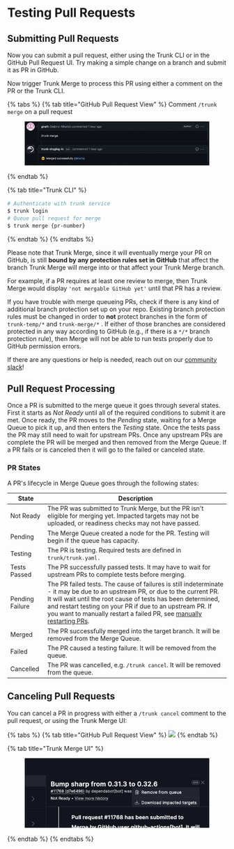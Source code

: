 # Testing Pull Requests

## Submitting Pull Requests

Now you can submit a pull request, either using the Trunk CLI or in the GitHub Pull Request UI. Try making a simple change on a branch and submit it as PR in GitHub.

Now trigger Trunk Merge to process this PR using either a comment on the PR or the Trunk CLI.

{% tabs %}
{% tab title="GitHub Pull Request View" %}
Comment `/trunk merge` on a pull request

<figure><img src="../.gitbook/assets/image (7) (1) (1).png" alt=""><figcaption></figcaption></figure>
{% endtab %}

{% tab title="Trunk CLI" %}
```bash
# Authenticate with trunk service
$ trunk login
# Queue pull request for merge
$ trunk merge {pr-number}
```
{% endtab %}
{% endtabs %}

Please note that Trunk Merge, since it will eventually merge your PR on GitHub, is still **bound by any protection rules set in GitHub** that affect the branch Trunk Merge will merge into or that affect your Trunk Merge branch.

For example, if a PR requires at least one review to merge, then Trunk Merge would display `'not mergable GitHub yet'` until that PR has a review.

If you have trouble with merge queueing PRs, check if there is any kind of additional branch protection set up on your repo. Existing branch protection rules must be changed in order to **not** protect branches in the form of `trunk-temp/*` and `trunk-merge/*` . If either of those branches are considered protected in any way according to GitHub (e.g., if there is a `*/*` branch protection rule), then Merge will not be able to run tests properly due to GitHub permission errors.

If there are any questions or help is needed, reach out on our [community slack](https://slack.trunk.io/)!

## Pull Request Processing

Once a PR is submitted to the merge queue it goes through several states. First it starts as _Not Ready_ until all of the required conditions to submit it are met. Once ready, the PR moves to the _Pending_ state, waiting for a Merge Queue to pick it up, and then enters the _Testing_ state. Once the tests pass the PR may still need to wait for upstream PRs. Once any upstream PRs are complete the PR will be merged and then removed from the Merge Queue. If a PR fails or is canceled then it will go to the failed or canceled state.

### PR States

A PR's lifecycle in Merge Queue goes through the following states:

| State           | Description                                                                                                                                                                                                                                                                                                                                                                    |
| --------------- | ------------------------------------------------------------------------------------------------------------------------------------------------------------------------------------------------------------------------------------------------------------------------------------------------------------------------------------------------------------------------------ |
| Not Ready       | The PR was submitted to Trunk Merge, but the PR isn't eligible for merging yet. Impacted targets may not be uploaded, or readiness checks may not have passed.                                                                                                                                                                                                                 |
| Pending         | The Merge Queue created a node for the PR. Testing will begin if the queue has capacity.                                                                                                                                                                                                                                                                                       |
| Testing         | The PR is testing. Required tests are defined in `trunk/trunk.yaml.`                                                                                                                                                                                                                                                                                                           |
| Tests Passed    | The PR successfully passed tests. It may have to wait for upstream PRs to complete tests before merging.                                                                                                                                                                                                                                                                       |
| Pending Failure | The PR failed tests. The cause of failures is still indeterminate - it may be due to an upstream PR, or due to the current PR. It will wait until the root cause of tests has been determined, and restart testing on your PR if due to an upstream PR. If you want to manually restart a failed PR, see [manually restarting PRs](using-the-webapp.md#restarting-failed-prs). |
| Merged          | The PR successfully merged into the target branch. It will be removed from the Merge Queue.                                                                                                                                                                                                                                                                                    |
| Failed          | The PR caused a testing failure. It will be removed from the queue.                                                                                                                                                                                                                                                                                                            |
| Cancelled       | The PR was cancelled, e.g. `/trunk cancel`. It will be removed from the queue.                                                                                                                                                                                                                                                                                                 |

## Canceling Pull Requests

You can cancel a PR in progress with either a `/trunk cancel` comment to the pull request, or using the Trunk Merge UI:

{% tabs %}
{% tab title="GitHub Pull Request View" %}
![](<../.gitbook/assets/Screenshot 2023-11-09 at 1.58.30 PM.png>)
{% endtab %}

{% tab title="Trunk Merge UI" %}
<figure><img src="../.gitbook/assets/image (6).png" alt=""><figcaption></figcaption></figure>
{% endtab %}
{% endtabs %}
